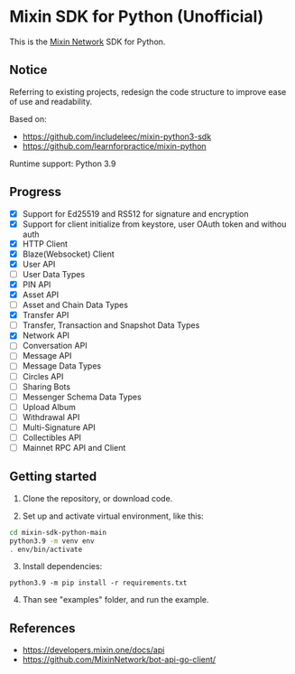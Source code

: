 # Mixin SDK for Python (Unofficial)

This is the [Mixin Network](https://mixin.one) SDK for Python.

## Notice

Referring to existing projects, redesign the code structure to improve ease of use and readability.

Based on:

- <https://github.com/includeleec/mixin-python3-sdk>
- <https://github.com/learnforpractice/mixin-python>

Runtime support: Python 3.9

## Progress

- [x] Support for Ed25519 and RS512 for signature and encryption
- [x] Support for client initialize from keystore, user OAuth token and withou auth
- [x] HTTP Client
- [x] Blaze(Websocket) Client
- [x] User API
- [ ] User Data Types
- [x] PIN API
- [x] Asset API
- [ ] Asset and Chain Data Types
- [x] Transfer API
- [ ] Transfer, Transaction and Snapshot Data Types
- [x] Network API
- [ ] Conversation API
- [ ] Message API
- [ ] Message Data Types
- [ ] Circles API
- [ ] Sharing Bots
- [ ] Messenger Schema Data Types
- [ ] Upload Album
- [ ] Withdrawal API
- [ ] Multi-Signature API
- [ ] Collectibles API
- [ ] Mainnet RPC API and Client

## Getting started

1. Clone the repository, or download code.

2. Set up and activate virtual environment, like this:

```bash
cd mixin-sdk-python-main
python3.9 -m venv env
. env/bin/activate
```

3. Install dependencies:

`python3.9 -m pip install -r requirements.txt`

4. Than see "examples" folder, and run the example.

## References

- <https://developers.mixin.one/docs/api>
- <https://github.com/MixinNetwork/bot-api-go-client/>
